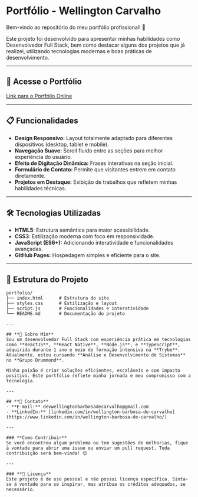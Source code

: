 # **Portfólio - Wellington Carvalho**

Bem-vindo ao repositório do meu portfólio profissional! 🚀

Este projeto foi desenvolvido para apresentar minhas habilidades como Desenvolvedor Full Stack, bem como destacar alguns dos projetos que já realizei, utilizando tecnologias modernas e boas práticas de desenvolvimento.

---

## **🔗 Acesse o Portfólio**
[Link para o Portfólio Online](#)

---

## **📋 Funcionalidades**
- **Design Responsivo:** Layout totalmente adaptado para diferentes dispositivos (desktop, tablet e mobile).
- **Navegação Suave:** Scroll fluido entre as seções para melhor experiência do usuário.
- **Efeito de Digitação Dinâmica:** Frases interativas na seção inicial.
- **Formulário de Contato:** Permite que visitantes entrem em contato diretamente.
- **Projetos em Destaque:** Exibição de trabalhos que refletem minhas habilidades técnicas.

---

## **🛠️ Tecnologias Utilizadas**
- **HTML5**: Estrutura semântica para maior acessibilidade.
- **CSS3**: Estilização moderna com foco em responsividade.
- **JavaScript (ES6+):** Adicionando interatividade e funcionalidades avançadas.
- **GitHub Pages:** Hospedagem simples e eficiente para o site.

---

## **📂 Estrutura do Projeto**

```plaintext
portfolio/
├── index.html      # Estrutura do site
├── styles.css      # Estilização e layout
├── script.js       # Funcionalidades e interatividade
└── README.md       # Documentação do projeto

---

## **📌 Sobre Mim**
Sou um desenvolvedor Full Stack com experiência prática em tecnologias como **ReactJS**, **React Native**, **Node.js**, e **TypeScript**, adquirida durante 1 ano e meio de formação intensiva na **Trybe**. Atualmente, estou cursando **Análise e Desenvolvimento de Sistemas** no **Grupo Drummond**.

Minha paixão é criar soluções eficientes, escaláveis e com impacto positivo. Este portfólio reflete minha jornada e meu compromisso com a tecnologia.

---

## **📧 Contato**
- **E-mail:** devwellingtonbarbosadecarvalho@gmail.com  
- **LinkedIn:** [linkedin.com/in/wellington-barbosa-de-carvalho](https://www.linkedin.com/in/wellington-barbosa-de-carvalho/)

---

### **Como Contribuir**
Se você encontrou algum problema ou tem sugestões de melhorias, fique à vontade para abrir uma issue ou enviar um pull request. Toda contribuição será bem-vinda! 😊

---

### **📜 Licença**
Este projeto é de uso pessoal e não possui licença específica. Sinta-se à vontade para se inspirar, mas atribua os créditos adequados, se necessário.
